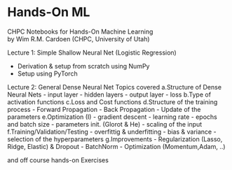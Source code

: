 # Hands-On ML
CHPC Notebooks for Hands-On Machine Learning<br>
by Wim R.M. Cardoen (CHPC, University of Utah)

Lecture 1: Simple Shallow Neural Net (Logistic Regression)<br>
+ Derivation & setup from scratch using NumPy
+ Setup using PyTorch

Lecture 2: General Dense Neural Net
Topics covered
  a.Structure of Dense Neural Nets
    - input layer
    - hidden layers
    - output layer
    - loss
  b.Type of activation functions
  c.Loss and Cost functions
  d.Structure of the training process
    - Forward Propagation
    - Back Propagation
    - Update of the parameters
  e.Optimization (I)
    - gradient descent
    - learning rate
    - epochs and batch size
    - parameters init. (Glorot & He)
    - scaling of the input
  f.Training/Validation/Testing
    - overfittig & underfitting
    - bias & variance
    - selection of the hyperparameters
  g.Improvements
    - Regularization (Lasso, Ridge, Elastic) & Dropout
    - BatchNorm
    - Optimization (Momentum,Adam, ..)

and off course hands-on Exercises
  

